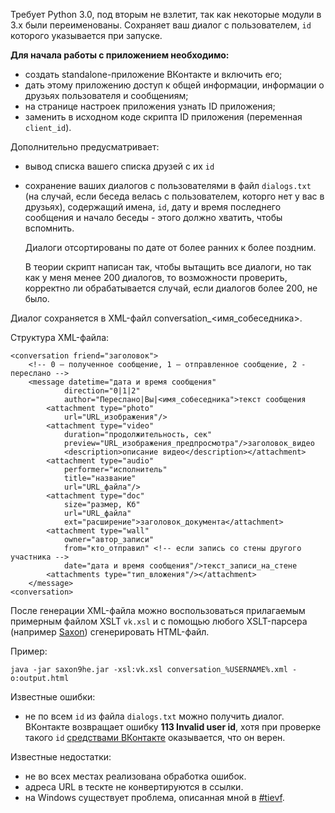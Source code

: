 Требует Python 3.0, под вторым не взлетит, так как некоторые модули в 3.x были переименованы. 
Сохраняет ваш диалог с пользователем, `id` которого указывается при запуске. 

**Для начала работы с приложением необходимо:**

+ создать standalone-приложение ВКонтакте и включить его;
+ дать этому приложению доступ к общей информации, информации о друзьях пользователя и сообщениям;
+ на странице настроек приложения узнать  ID приложения;  
+ заменить в исходном коде скрипта ID приложения (переменная `client_id`). 

Дополнительно предусматривает:

*   вывод списка вашего списка друзей с их `id`
*   сохранение ваших диалогов с пользователями в файл `dialogs.txt` (на случай, если беседа велась с пользователем, которго нет у вас в друзьях), содержащий имена, `id`, дату и время последнего сообщения и начало беседы - этого должно хватить, чтобы вспомнить. 

    Диалоги отсортированы по дате от более ранних к более поздним. 

    В теории скрипт написан так, чтобы вытащить все диалоги, но так как у меня менее 200 диалогов, то возможности проверить, корректно ли обрабатывается случай, если диалогов более 200, не было. 

Диалог сохраняется в XML-файл conversation_<имя_собеседника>.

Структура XML-файла:

    <conversation friend="заголовок">
        <!-- 0 – полученное сообщение, 1 – отправленное сообщение, 2 - переслано -->
        <message datetime="дата и время сообщения" 
                direction="0|1|2" 
                author="Переслано|Вы|<имя_собеседника">текст сообщения
            <attachment type="photo" 
                url="URL_изображения"/>
            <attachment type="video" 
                duration="продолжительность, сек" 
                preview="URL_изображения_предпросмотра"/>заголовок_видео
                <description>описание видео</description></attachment>
            <attachment type="audio" 
                performer="исполнитель" 
                title="название" 
                url="URL_файла"/>
            <attachment type="doc" 
                size="размер, Кб" 
                url="URL_файла" 
                ext="расширение">заголовок_документа</attachment>
            <attachment type="wall" 
                owner="автор_записи" 
                from="кто_отправил" <!-- если запись со стены другого участника -->
                date="дата и время сообщения"/>текст_записи_на_стене
            <attachments type="тип_вложения"/></attachment>
        </message>
    <conversation>

После генерации XML-файла можно воспользоваться прилагаемым примерным файлом XSLT `vk.xsl` и с помощью любого XSLT-парсера (например [Saxon](http://saxon.sourceforge.net/)) сгенерировать HTML-файл. 

Пример:

    java -jar saxon9he.jar -xsl:vk.xsl conversation_%USERNAME%.xml -o:output.html

Известные ошибки:

* не по всем `id` из файла `dialogs.txt` можно получить диалог. ВКонтакте возвращает ошибку  **113 Invalid user id**, хотя при проверке такого `id` [средствами ВКонтакте](http://vk.com/dev/users.get) оказывается, что он верен. 

Известные недостатки:

* не во всех местах реализована обработка ошибок. 
* адреса URL в тескте не конвертируются в ссылки. 
* на Windows существует проблема, описанная мной в [#tievf](http://ap-codkelden.point.im/tievf).